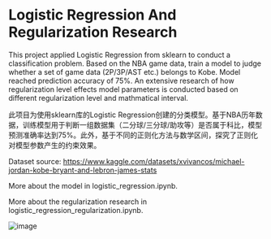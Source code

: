 # Logistic Regression And Regularization Research

This project applied Logistic Regression from sklearn to conduct a classification problem. Based on the NBA game data, train a model to judge whether a set of game data (2P/3P/AST etc.) belongs to Kobe. Model reached prediction accuracy of 75%. An extensive research of how regularization level effects model parameters is conducted based on different regularization level and mathmatical interval.

此项目为使用sklearn库的Logistic Regression创建的分类模型。基于NBA历年数据，训练模型用于判断一组数据集（二分球/三分球/助攻等）是否属于科比，模型预测准确率达到75%。此外，基于不同的正则化方法与数学区间，探究了正则化对模型参数产生的约束效果。


Dataset source: https://www.kaggle.com/datasets/xvivancos/michael-jordan-kobe-bryant-and-lebron-james-stats

More about the model in logistic_regression.ipynb.

More about the regularization research in logistic_regression_regularization.ipynb.

![image](https://github.com/xiamze/logistic_regression_regularization/blob/main/Images/regularization.png)
